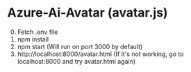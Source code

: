 # Azure-Ai-Avatar (avatar.js)

0. Fetch .env file
1. npm install
2. npm start (Will run on port 3000 by default)
3. http://localhost:8000/avatar.html (If it's not working, go to localhost:8000 and try avatar.html again)
